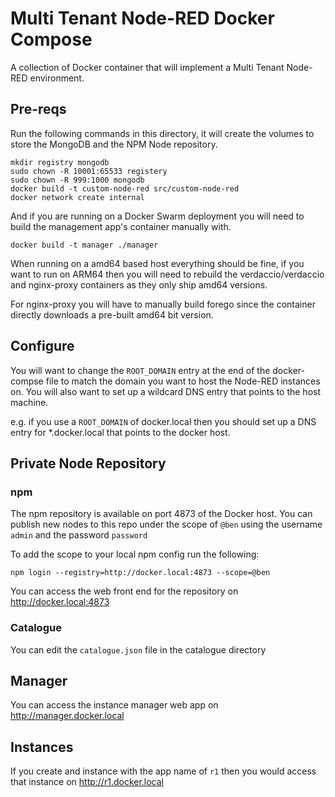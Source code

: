 # Multi Tenant Node-RED Docker Compose

A collection of Docker container that will implement a Multi Tenant Node-RED environment.

## Pre-reqs

Run the following commands in this directory, it will create the volumes to store the MongoDB and the NPM Node repository.

```
mkdir registry mongodb
sudo chown -R 10001:65533 registery
sudo chown -R 999:1000 mongodb
docker build -t custom-node-red src/custom-node-red
docker network create internal
```

And if you are running on a Docker Swarm deployment you will need to build the management app's container manually with.

```
docker build -t manager ./manager
```

When running on a amd64 based host everything should be fine, if you want to run on ARM64 then you  will need to rebuild the verdaccio/verdaccio and nginx-proxy containers as they only ship amd64 versions.

For nginx-proxy you will have to manually build forego since the container directly downloads a pre-built amd64 bit version.

## Configure

You will want to change the `ROOT_DOMAIN` entry at the end of the docker-compse file to match the domain you want to host the Node-RED instances on. You will also want to set up a wildcard DNS entry that points to the host machine.

e.g. if you use a `ROOT_DOMAIN` of docker.local then you should set up a DNS entry for \*.docker.local that points to the docker host.

## Private Node Repository

### npm

The npm repository is available on port 4873 of the Docker host. You can publish new nodes to this repo under the scope of `@ben` using the username `admin` and the password `password`

To add the scope to your local npm config run the following:

```
npm login --registry=http://docker.local:4873 --scope=@ben
```

You can access the web front end for the repository on http://docker.local:4873	

### Catalogue

You can edit the `catalogue.json` file in the catalogue directory

## Manager

You can access the instance manager web app on http://manager.docker.local

## Instances

If you create and instance with the app name of `r1` then you would access that instance on http://r1.docker.local